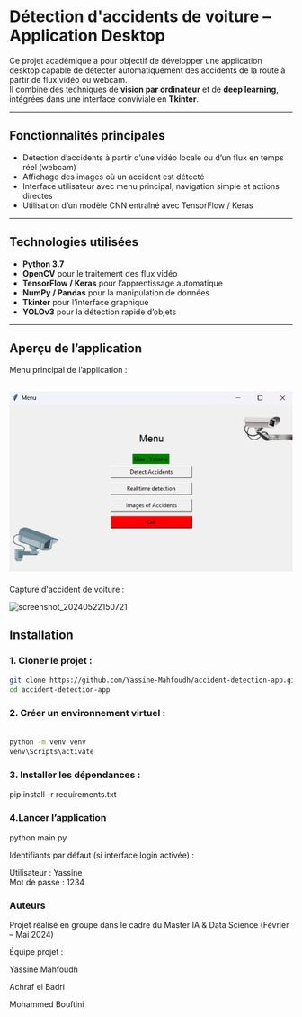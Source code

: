 #  Détection d'accidents de voiture – Application Desktop

Ce projet académique a pour objectif de développer une application desktop capable de détecter automatiquement des accidents de la route à partir de flux vidéo ou webcam.  
Il combine des techniques de **vision par ordinateur** et de **deep learning**, intégrées dans une interface conviviale en **Tkinter**.

---

##  Fonctionnalités principales

-  Détection d’accidents à partir d’une vidéo locale ou d’un flux en temps réel (webcam) 
-  Affichage des images où un accident est détecté  
-  Interface utilisateur avec menu principal, navigation simple et actions directes  
-  Utilisation d’un modèle CNN entraîné avec TensorFlow / Keras  

---

##  Technologies utilisées

- **Python 3.7**
- **OpenCV** pour le traitement des flux vidéo  
- **TensorFlow / Keras** pour l’apprentissage automatique  
- **NumPy / Pandas** pour la manipulation de données  
- **Tkinter** pour l’interface graphique  
-  **YOLOv3** pour la détection rapide d’objets

---

## Aperçu de l’application

Menu principal de l’application :

![alt text](<Menu Principal.png>)
---

Capture d'accident de voiture :

![screenshot_20240522150721](https://github.com/user-attachments/assets/d4b68a89-0650-428a-92b1-8862df42a67c)

##  Installation

### 1. Cloner le projet :

```bash
git clone https://github.com/Yassine-Mahfoudh/accident-detection-app.git
cd accident-detection-app
``` 

### 2. Créer un environnement virtuel :
```bash

python -m venv venv
venv\Scripts\activate 
```
 ### 3. Installer les dépendances :

pip install -r requirements.txt

### 4.Lancer l’application

python main.py

Identifiants par défaut (si interface login activée) :

Utilisateur : Yassine   
Mot de passe : 1234

### Auteurs 
Projet réalisé en groupe dans le cadre du Master IA & Data Science (Février – Mai 2024)

Équipe projet :

Yassine Mahfoudh 

Achraf el Badri

Mohammed Bouftini

